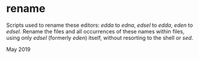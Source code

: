 
rename
======

Scripts used to rename these editors: *edda* to *edna*, *edsel* to *edda*,
*eden* to *edsel*.   Rename the files and all occurrences of these names
within files, using only *edsel* (formerly *eden*) itself,
without resorting to the shell or *sed*.

May 2019


